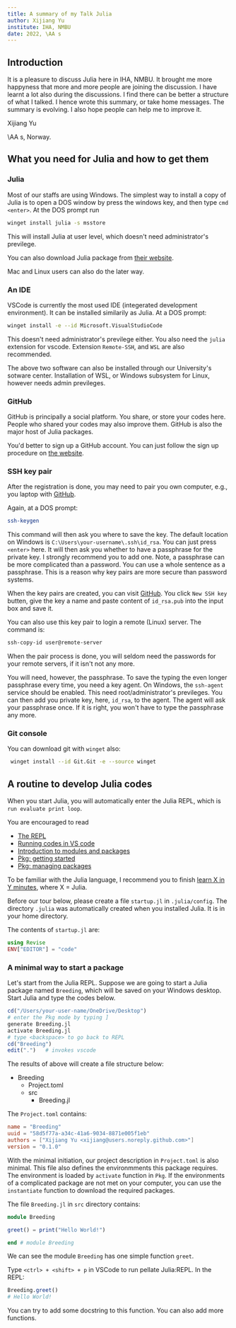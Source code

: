 ```yaml
---
title: A summary of my Talk Julia
author: Xijiang Yu
institute: IHA, NMBU
date: 2022, \AA s
---
```


## Introduction

It is a pleasure to discuss Julia here in IHA, NMBU.
It brought me more happyness that more and more people are joining the discussion.
I have learnt a lot also during the discussions.
I find there can be better a structure of what I talked.
I hence wrote this summary, or take home messages.
The summary is evolving.
I also hope people can help me to improve it.

Xijiang Yu

\AA s, Norway.

## What you need for Julia and how to get them

### Julia

Most of our staffs are using Windows.
The simplest way to install a copy of Julia is to open a DOS window
by press the windows key, and then type `cmd <enter>`.
At the DOS prompt run

```bash
winget install julia -s msstore
```

This will install Julia at user level, which doesn't need administrator's previlege.

You can also download Julia package from [their website](https://julialang.org/downloads/).

Mac and Linux users can also do the later way.

### An IDE

VSCode is currently the most used IDE (integerated development environment).
It can be installed similarily as Julia.
At a DOS prompt:

```bash
winget install -e --id Microsoft.VisualStudioCode
```

This doesn't need administrator's previlege either.
You also need the `julia` extension for vscode.
Extension `Remote-SSH`, and `WSL` are also recommended.

The above two software can also be installed through our University's sotware center.
Installation of WSL, or Windows subsystem for Linux, however needs admin previleges.

### GitHub

GitHub is principally a social platform.
You share, or store your codes here.
People who shared your codes may also improve them.
GitHub is also the major host of Julia packages.

You'd better to sign up a GitHub account.
You can just follow the sign up procedure on [the website](https://github.com/).

### SSH key pair

After the registration is done, you may need to pair you own computer,
e.g., you laptop with [GitHub](https://github.com/).

Again, at a DOS prompt:

```bash
ssh-keygen
```

This command will then ask you where to save the key.
The default location on Windows is `C:\Users\your-username\.ssh\id_rsa`.
You can just press `<enter>` here.
It will then ask you whether to have a passphrase for the private key.
I strongly recommend you to add one.
Note, a passphrase can be more complicated than a password.
You can use a whole sentence as a passphrase.
This is a reason why key pairs are more secure than password systems.

When the key pairs are created, you can visit 
[GitHub](https://github.com/settings/keys).
You click `New SSH key` butten, give the key a name and paste content of `id_rsa.pub`
into the input box and save it.

You can also use this key pair to login a remote (Linux) server.
The command is:

```bash
ssh-copy-id user@remote-server
```

When the pair process is done, you will seldom need the passwords
for your remote servers, if it isn't not any more.

You will need, however, the passphrase.
To save the typing the even longer passphrase every time, you need a key agent.
On Windows, the `ssh-agent` service should be enabled.
This need root/administrator's previleges.
You can then add you private key, here, `id_rsa`, to the agent.
The agent will ask your passphrase once.
If it is right, you won't have to type the passphrase any more.

### Git console

You can download git with `winget` also:

```bash
 winget install --id Git.Git -e --source winget 
 ```

## A routine to develop Julia codes

When you start Julia, you will automatically enter the Julia REPL,
which is `run evaluate print loop`.

You are encouraged to read

- [The REPL](https://en.wikibooks.org/wiki/Introducing_Julia/The_REPL)
- [Running codes in VS code](https://www.julia-vscode.org/docs/stable/userguide/runningcode/)
- [Introduction to modules and packages](https://en.wikibooks.org/wiki/Introducing_Julia/Modules_and_packages)
- [Pkg: getting started](https://pkgdocs.julialang.org/v1.6/getting-started/)
- [Pkg: managing packages](https://pkgdocs.julialang.org/v1.6/managing-packages/)

To be familiar with the Julia language, I recommend you to finish
[learn X in Y minutes](https://learnxinyminutes.com/docs/julia/), where X = Julia.

Before our tour below, please create a file `startup.jl` in `.julia/config`.
The directory `.julia` was automatically created when you installed Julia.
It is in your home directory.

The contents of `startup.jl` are:

```julia
using Revise
ENV["EDITOR"] = "code"
```

### A minimal way to start a package

Let's start from the Julia REPL.
Suppose we are going to start a Julia package named `Breeding`,
which will be saved on your Windows desktop.
Start Julia and type the codes below.

```julia
cd("/Users/your-user-name/OneDrive/Desktop")
# enter the Pkg mode by typing ]
generate Breeding.jl
activate Breeding.jl
# type <backspace> to go back to REPL
cd("Breeding")
edit(".")   # invokes vscode
```

The results of above will create a file structure below:

- Breeding
  - Project.toml
  - src
    - Breeding.jl

The `Project.toml` contains:

```toml
name = "Breeding"
uuid = "58d5f77a-a34c-41a6-9034-8871e005f1eb"
authors = ["Xijiang Yu <xijiang@users.noreply.github.com>"]
version = "0.1.0"
```

With the minimal initiation, our project description in `Project.toml`
is also minimal.  This file also defines the environmments
this package requires.  The environment is loaded by `activate` function
in `Pkg`.  If the environments of a complicated package are not met on 
your computer, you can use the `instantiate` function to download the
required packages.

The file `Breeding.jl` in `src` directory contains:

```julia
module Breeding

greet() = print("Hello World!")

end # module Breeding
```

We can see the module `Breeding` has one simple function `greet`.

Type `<ctrl> + <shift> + p` in VSCode to run pellate Julia:REPL.
In the REPL:

```julia
Breeding.greet()
# Hello World!
```

You can try to add some docstring to this function. 
You can also add more functions.